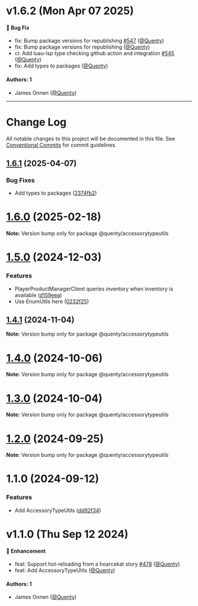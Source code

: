 # v1.6.2 (Mon Apr 07 2025)

#### 🐛 Bug Fix

- fix: Bump package versions for republishing [#547](https://github.com/Quenty/NevermoreEngine/pull/547) ([@Quenty](https://github.com/Quenty))
- fix: Bump package versions for republishing ([@Quenty](https://github.com/Quenty))
- ci: Add luau-lsp type checking github action and integration [#545](https://github.com/Quenty/NevermoreEngine/pull/545) ([@Quenty](https://github.com/Quenty))
- fix: Add types to packages ([@Quenty](https://github.com/Quenty))

#### Authors: 1

- James Onnen ([@Quenty](https://github.com/Quenty))

---

# Change Log

All notable changes to this project will be documented in this file.
See [Conventional Commits](https://conventionalcommits.org) for commit guidelines.

## [1.6.1](https://github.com/Quenty/NevermoreEngine/compare/@quenty/accessorytypeutils@1.6.0...@quenty/accessorytypeutils@1.6.1) (2025-04-07)


### Bug Fixes

* Add types to packages ([2374fb2](https://github.com/Quenty/NevermoreEngine/commit/2374fb2b043cfbe0e9b507b3316eec46a4e353a0))





# [1.6.0](https://github.com/Quenty/NevermoreEngine/compare/@quenty/accessorytypeutils@1.5.0...@quenty/accessorytypeutils@1.6.0) (2025-02-18)

**Note:** Version bump only for package @quenty/accessorytypeutils





# [1.5.0](https://github.com/Quenty/NevermoreEngine/compare/@quenty/accessorytypeutils@1.4.1...@quenty/accessorytypeutils@1.5.0) (2024-12-03)


### Features

* PlayerProductManagerClient queries inventory when inventory is available ([d159eea](https://github.com/Quenty/NevermoreEngine/commit/d159eeade8701bcbcd87e97126df3c3dfb155b8c))
* Use EnumUtils here ([0232f25](https://github.com/Quenty/NevermoreEngine/commit/0232f25f0bdcd57801e053abd3766a0dc32eeb9a))





## [1.4.1](https://github.com/Quenty/NevermoreEngine/compare/@quenty/accessorytypeutils@1.4.0...@quenty/accessorytypeutils@1.4.1) (2024-11-04)

**Note:** Version bump only for package @quenty/accessorytypeutils





# [1.4.0](https://github.com/Quenty/NevermoreEngine/compare/@quenty/accessorytypeutils@1.3.0...@quenty/accessorytypeutils@1.4.0) (2024-10-06)

**Note:** Version bump only for package @quenty/accessorytypeutils





# [1.3.0](https://github.com/Quenty/NevermoreEngine/compare/@quenty/accessorytypeutils@1.2.0...@quenty/accessorytypeutils@1.3.0) (2024-10-04)

**Note:** Version bump only for package @quenty/accessorytypeutils





# [1.2.0](https://github.com/Quenty/NevermoreEngine/compare/@quenty/accessorytypeutils@1.1.0...@quenty/accessorytypeutils@1.2.0) (2024-09-25)

**Note:** Version bump only for package @quenty/accessorytypeutils





# 1.1.0 (2024-09-12)


### Features

* Add AccessoryTypeUtils ([dd92f34](https://github.com/Quenty/NevermoreEngine/commit/dd92f349d0331a92921046cdb3e446dad8052f10))





# v1.1.0 (Thu Sep 12 2024)

#### 🚀 Enhancement

- feat: Support hot-reloading from a hoarcekat story [#478](https://github.com/Quenty/NevermoreEngine/pull/478) ([@Quenty](https://github.com/Quenty))
- feat: Add AccessoryTypeUtils ([@Quenty](https://github.com/Quenty))

#### Authors: 1

- James Onnen ([@Quenty](https://github.com/Quenty))
